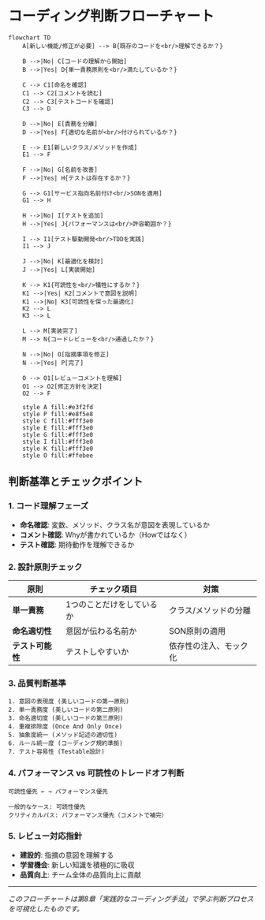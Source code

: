 # コーディング判断フローチャート

```mermaid
flowchart TD
    A[新しい機能/修正が必要] --> B{既存のコードを<br/>理解できるか？}
    
    B -->|No| C[コードの理解から開始]
    B -->|Yes| D{単一責務原則を<br/>満たしているか？}
    
    C --> C1[命名を確認]
    C1 --> C2[コメントを読む]
    C2 --> C3[テストコードを確認]
    C3 --> D
    
    D -->|No| E[責務を分離]
    D -->|Yes| F{適切な名前が<br/>付けられているか？}
    
    E --> E1[新しいクラス/メソッドを作成]
    E1 --> F
    
    F -->|No| G[名前を改善]
    F -->|Yes| H{テストは存在するか？}
    
    G --> G1[サービス指向名前付け<br/>SONを適用]
    G1 --> H
    
    H -->|No| I[テストを追加]
    H -->|Yes| J{パフォーマンスは<br/>許容範囲か？}
    
    I --> I1[テスト駆動開発<br/>TDDを実践]
    I1 --> J
    
    J -->|No| K[最適化を検討]
    J -->|Yes| L[実装開始]
    
    K --> K1{可読性を<br/>犠牲にするか？}
    K1 -->|Yes| K2[コメントで意図を説明]
    K1 -->|No| K3[可読性を保った最適化]
    K2 --> L
    K3 --> L
    
    L --> M[実装完了]
    M --> N{コードレビューを<br/>通過したか？}
    
    N -->|No| O[指摘事項を修正]
    N -->|Yes| P[完了]
    
    O --> O1[レビューコメントを理解]
    O1 --> O2[修正方針を決定]
    O2 --> F
    
    style A fill:#e3f2fd
    style P fill:#e8f5e8
    style C fill:#fff3e0
    style E fill:#fff3e0
    style G fill:#fff3e0
    style I fill:#fff3e0
    style K fill:#fff3e0
    style O fill:#ffebee
```

## 判断基準とチェックポイント

### 1. コード理解フェーズ
- **命名確認**: 変数、メソッド、クラス名が意図を表現しているか
- **コメント確認**: Whyが書かれているか（Howではなく）
- **テスト確認**: 期待動作を理解できるか

### 2. 設計原則チェック
| 原則 | チェック項目 | 対策 |
|------|-------------|------|
| **単一責務** | 1つのことだけをしているか | クラス/メソッドの分離 |
| **命名適切性** | 意図が伝わる名前か | SON原則の適用 |
| **テスト可能性** | テストしやすいか | 依存性の注入、モック化 |

### 3. 品質判断基準
```
1. 意図の表現度 (美しいコードの第一原則)
2. 単一責務度 (美しいコードの第二原則)  
3. 命名適切度 (美しいコードの第三原則)
4. 重複排除度 (Once And Only Once)
5. 抽象度統一 (メソッド記述の適切性)
6. ルール統一度 (コーディング規約準拠)
7. テスト容易性 (Testable設計)
```

### 4. パフォーマンス vs 可読性のトレードオフ判断
```
可読性優先 ← → パフォーマンス優先

一般的なケース: 可読性優先
クリティカルパス: パフォーマンス優先（コメントで補完）
```

### 5. レビュー対応指針
- **建設的**: 指摘の意図を理解する
- **学習機会**: 新しい知識を積極的に吸収
- **品質向上**: チーム全体の品質向上に貢献

---

*このフローチャートは第8章「実践的なコーディング手法」で学ぶ判断プロセスを可視化したものです。*